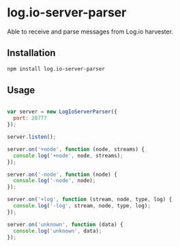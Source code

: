 # log.io-server-parser

Able to receive and parse messages from Log.io harvester.

## Installation

```bash
npm install log.io-server-parser
```

## Usage

```javascript

var server = new LogIoServerParser({
  port: 28777
});

server.listen();

server.on('+node', function (node, streams) {
  console.log('+node', node, streams);
});

server.on('-node', function (node) {
  console.log('-node', node);
});

server.on('+log', function (stream, node, type, log) {
  console.log('-log', stream, node, type, log);
});

server.on('unknown', function (data) {
  console.log('unknown', data);
});

```